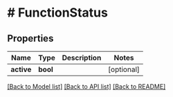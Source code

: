 # # FunctionStatus

## Properties

Name | Type | Description | Notes
------------ | ------------- | ------------- | -------------
**active** | **bool** |  | [optional]

[[Back to Model list]](../../README.md#models) [[Back to API list]](../../README.md#endpoints) [[Back to README]](../../README.md)
